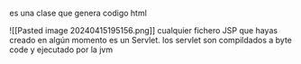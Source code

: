es una clase que genera codigo html 

![[Pasted image 20240415195156.png]]
cualquier fichero JSP que hayas creado en algún momento es un Servlet.
los servlet son compildados a byte code y ejecutado por la jvm
